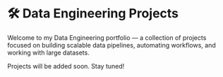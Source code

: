 # 🛠️ Data Engineering Projects

Welcome to my Data Engineering portfolio — a collection of projects focused on building scalable data pipelines, automating workflows, and working with large datasets.

Projects will be added soon. Stay tuned!
